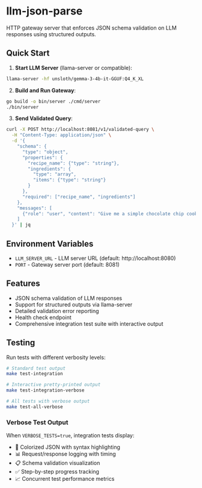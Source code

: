 # llm-json-parse

HTTP gateway server that enforces JSON schema validation on LLM responses using structured outputs.

## Quick Start

1. **Start LLM Server** (llama-server or compatible):
```bash
llama-server -hf unsloth/gemma-3-4b-it-GGUF:Q4_K_XL
```

2. **Build and Run Gateway**:
```bash
go build -o bin/server ./cmd/server
./bin/server
```

3. **Send Validated Query**:
```bash
curl -X POST http://localhost:8081/v1/validated-query \
  -H "Content-Type: application/json" \
  -d '{
    "schema": {
      "type": "object",
      "properties": {
        "recipe_name": {"type": "string"},
        "ingredients": {
          "type": "array",
          "items": {"type": "string"}
        }
      },
      "required": ["recipe_name", "ingredients"]
    },
    "messages": [
      {"role": "user", "content": "Give me a simple chocolate chip cookie recipe"}
    ]
  }' | jq
```

## Environment Variables

- `LLM_SERVER_URL` - LLM server URL (default: http://localhost:8080)
- `PORT` - Gateway server port (default: 8081)

## Features

- JSON schema validation of LLM responses
- Support for structured outputs via llama-server
- Detailed validation error reporting
- Health check endpoint
- Comprehensive integration test suite with interactive output

## Testing

Run tests with different verbosity levels:

```bash
# Standard test output
make test-integration

# Interactive pretty-printed output
make test-integration-verbose

# All tests with verbose output
make test-all-verbose
```

### Verbose Test Output

When `VERBOSE_TESTS=true`, integration tests display:
- 🎨 Colorized JSON with syntax highlighting
- 📊 Request/response logging with timing
- 📋 Schema validation visualization
- ✅ Step-by-step progress tracking
- 📈 Concurrent test performance metrics
